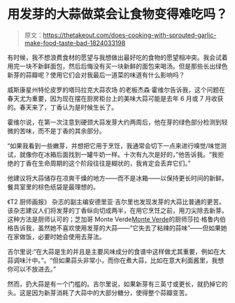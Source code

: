 # 用发芽的大蒜做菜会让食物变得难吃吗？

> 原文：<https://thetakeout.com/does-cooking-with-sprouted-garlic-make-food-taste-bad-1824033198>

有时候，我不想浪费食材的愿望与我想做出最好吃的食物的愿望相冲突。我会试着用完一块不新鲜面包，然后后悔没有买一块新鲜的面包来喝汤。但是那些长出绿色新芽的蒜瓣呢？使用它们会对我最后一道菜的味道有什么影响吗？



威斯康星州特伦皮罗的塔玛拉克大蒜农场 的老板杰森·霍维尔告诉我，这个问题在春天尤为重要，因为现在摆在厨房柜台上的美味大蒜可能是去年 6 月或 7 月收获的。春天来了，丁香认为是时候生长了。

霍维尔说，在第一次注意到硬颈大蒜发芽大约两周后，他在芽的绿色部分检测到轻微的苦味，而不是丁香的其余部分。

“如果我看到一些嫩芽，并想把它用于烹饪，我通常会切下一点来进行嗅觉/味觉测试，就像你在冰箱后面找到一罐牛奶一样。十次有九次是好的，”他告诉我。“我拒绝的丁香在生命周期的这个阶段往往是糊状的，我肯定会丢弃它们。”

他建议将大蒜储存在凉爽干燥的地方——而不是冰箱——以保持更长时间的新鲜。餐具室里的棕色纸袋是最理想的。

《T2 厨师画报》 杂志的副主编安德里亚·吉尔里也发现发芽的大蒜比普通的更苦。该杂志建议人们将发芽的丁香纵向切成两半，在用它烹饪之前，用刀尖除去新芽。这种方法是厨师认可的；芝加哥 Monte Verde[Monte Verde](http://monteverdechicago.com/)的厨师莎拉·格鲁内伯格告诉我，虽然她不喜欢使用发芽的大蒜——“它失去了粘辣的蒜味”——但如果她在家做饭，必要时她会使用去芽法。

吉尔里说:“在大蒜是生的并且是主要风味成分的食谱中这样做尤其重要，例如在大蒜调味汁中。”。“但如果蒜头非常小，而你在煮大蒜，比如在意大利面酱里，我想你可以不放进去。”

然而，扔大蒜是有一个门槛的。吉尔里说，如果新芽有三英寸或更长，就扔掉它的头。这是因为新芽消耗了大蒜中的大部分糖分，使得整个蒜瓣变苦。